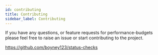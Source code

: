 ```yaml
---
id: contributing
title: Contributing
sidebar_label: Contributing
---
```


If you have any questions, or feature requests for performance-budgets please feel free to raise an issue or start contributing to the project.

https://github.com/boyney123/status-checks
